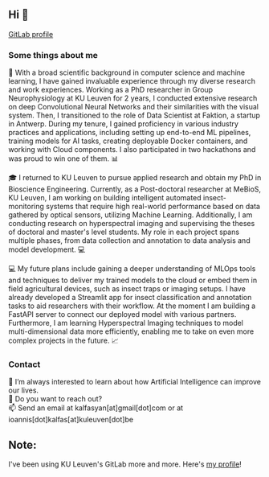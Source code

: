 ## Hi 👋  
[GitLab profile](https://gitlab.kuleuven.be/u0107087)  
  
### Some things about me  
  
🧠 With a broad scientific background in computer science and machine learning, I have gained invaluable experience through my diverse research and work experiences. Working as a PhD researcher in Group Neurophysiology at KU Leuven for 2 years, I conducted extensive research on deep Convolutional Neural Networks and their similarities with the visual system. Then, I transitioned to the role of Data Scientist at Faktion, a startup in Antwerp. During my tenure, I gained proficiency in various industry practices and applications, including setting up end-to-end ML pipelines, training models for AI tasks, creating deployable Docker containers, and working with Cloud components. I also participated in two hackathons and was proud to win one of them. 📊 

🎓 I returned to KU Leuven to pursue applied research and obtain my PhD in Bioscience Engineering. Currently, as a Post-doctoral researcher at MeBioS, KU Leuven, I am working on building intelligent automated insect-monitoring systems that require high real-world performance based on data gathered by optical sensors, utilizing Machine Learning. Additionally, I am conducting research on hyperspectral imaging and supervising the theses of doctoral and master's level students. My role in each project spans multiple phases, from data collection and annotation to data analysis and model development.  💻

💻 My future plans include gaining a deeper understanding of MLOps tools and techniques to deliver my trained models to the cloud or embed them in field agricultural devices, such as insect traps or imaging setups. I have already developed a Streamlit app for insect classification and annotation tasks to aid researchers with their workflow. At the moment I am building a FastAPI server to connect our deployed model with various partners. Furthermore, I am learning Hyperspectral Imaging techniques to model multi-dimensional data more efficiently, enabling me to take on even more complex projects in the future. 📈

### Contact

🌱 I’m always interested to learn about how Artificial Intelligence can improve our lives.  
💬 Do you want to reach out?  
📫 Send an email at kalfasyan[at]gmail[dot]com or at ioannis[dot]kalfas[at]kuleuven[dot]be

## Note:
I've been using KU Leuven's GitLab more and more. Here's [my profile](https://gitlab.kuleuven.be/u0107087)!
